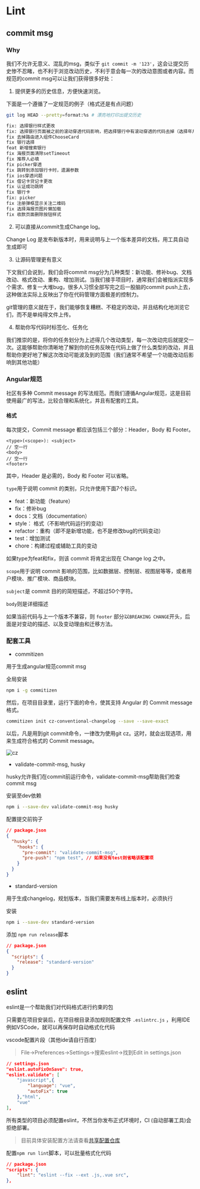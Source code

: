 # Lint

## commit msg

### Why
我们不允许无意义、混乱的msg，类似于 `git commit -m '123'`，这会让提交历史惨不忍睹，也不利于浏览改动历史，不利于意会每一次的改动意图或者内容。而规范的commit msg可以让我们获得很多好处：

1. 提供更多的历史信息，方便快速浏览。

下面是一个遵循了一定规范的例子（格式还是有点问题）

```bash
git log HEAD --pretty=format:%s # 漂亮地打印出提交历史

fix: 选择银行样式更改
fix: 选择银行页面被之前的滚动穿透代码影响，把选择银行中有滚动穿透的代码去掉（选择年月的滚动穿透代码未删除）
fix 去掉路由进入组件ChooseCard
fix 银行选择
feat 新增搜索银行
fix 海报页面清除setTimeout
fix 推荐人必填
fix picker穿透
fix 跳转到添加银行卡时，遗漏参数
fix ios穿透问题
fix 借记卡贷记卡更改
fix 认证成功跳转
fix 银行卡
fix: picker
fix 注册弹框显示关注二维码
fix 选择海报页图片懒加载
fix 收款页面删除按钮样式
```

2. 可以直接从commit生成Change log。

Change Log 是发布新版本时，用来说明与上一个版本差异的文档，用工具自动生成即可

3. 让源码管理更有意义

下文我们会说到，我们会将commit msg分为几种类型：新功能、修补bug、文档改动、格式改动、重构、增加测试。当我们接手项目时，通常我们会被指派实现多个需求、修复一大堆bug，很多人习惯全部写完之后一股脑的commit push上去，这种做法实际上反映出了你在代码管理方面极差的控制力。

git管理的意义就在于，我们能够恢复糟糕、不稳定的改动，并且结构化地浏览它们，而不是单纯得文件上传。

4. 帮助你写代码时标签化、任务化

我们推崇的是，将你的任务划分为上述得几个改动类型，每一次改动完后就提交一次。这能够帮助你清晰地了解到你的任务反映在代码上做了什么类型的改动，并且帮助你更好地了解这次改动可能波及到的范围（我们通常不希望一个功能改动后影响到其他功能）

### Angular规范
社区有多种 Commit message 的写法规范。而我们遵循Angular规范，这是目前使用最广的写法，比较合理和系统化，并且有配套的工具。

#### 格式

每次提交，Commit message 都应该包括三个部分：Header，Body 和 Footer。

```
<type>(<scope>): <subject>
// 空一行
<body>
// 空一行
<footer>
```

其中，Header 是必需的，Body 和 Footer 可以省略。

`type`用于说明 commit 的类别，只允许使用下面7个标识。

- feat：新功能（feature）
- fix：修补bug
- docs：文档（documentation）
- style： 格式（不影响代码运行的变动）
- refactor：重构（即不是新增功能，也不是修改bug的代码变动）
- test：增加测试
- chore：构建过程或辅助工具的变动

如果type为feat和fix，则该 commit 将肯定出现在 Change log 之中。

`scope`用于说明 commit 影响的范围，比如数据层、控制层、视图层等等，或者用户模块、推广模块、商品模块。

`subject`是 commit 目的的简短描述，不超过50个字符。

`body`则是详细描述

如果当前代码与上一个版本不兼容，则 `footer` 部分以`BREAKING CHANGE`开头，后面是对变动的描述、以及变动理由和迁移方法。

### 配套工具

- commitizen

用于生成angular规范commit msg

全局安装
```bash
npm i -g commitizen
```
然后，在项目目录里，运行下面的命令，使其支持 Angular 的 Commit message 格式。

```bash
commitizen init cz-conventional-changelog --save --save-exact
```
以后，凡是用到git commit命令，一律改为使用git cz。这时，就会出现选项，用来生成符合格式的 Commit message。

![cz](https://github.com/commitizen/cz-cli/raw/master/meta/screenshots/add-commit.png)

- validate-commit-msg, husky

husky允许我们在commit前运行命令，validate-commit-msg帮助我们检查commit msg

安装至dev依赖
```bash
npm i --save-dev validate-commit-msg husky
```
配置提交前钩子
```json
// package.json
{
  "husky": {
    "hooks": {
      "pre-commit": "validate-commit-msg",
      "pre-push": "npm test", // 如果没有test则省略该配置项
    }
  }
}
```

- standard-version

用于生成changelog，规划版本，当我们需要发布线上版本时，必须执行

安装
```bash
npm i --save-dev standard-version
```
添加 `npm run release`脚本
``` json
// package.json
{
  "scripts": {
    "release": "standard-version"
  }
}
```

## eslint

eslint是一个帮助我们对代码格式进行约束的包

只需要在项目安装后，在项目根目录添加规则配置文件 `.eslintrc.js` ，利用IDE例如VSCode，就可以再保存时自动格式化代码

vscode配置片段（其他ide请自行百度）
> File->Preferences->Settings->搜索eslint->找到Edit in settings.json
```json
// settings.json
"eslint.autoFixOnSave": true,
"eslint.validate": [
    "javascript",{
        "language": "vue",
        "autoFix": true
    },"html",
    "vue"
],
```

所有类型的项目必须配置eslint，不然当你发布正式环境时，CI (自动部署工具)会拒绝部署。

> 目前具体安装配置方法请查看[共享配置仓库](https://github.com/mofengkeji/eslint-config-mofengkeji)

配置`npm run lint`脚本，可以批量格式化代码
```json
// package.json
"scripts": {
    "lint": "eslint --fix --ext .js,.vue src",
},
```



